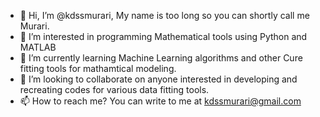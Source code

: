 - 👋 Hi, I’m @kdssmurari, My name is too long so you can shortly call me Murari.
- 👀 I’m interested in programming Mathematical tools using Python and MATLAB
- 🌱 I’m currently learning Machine Learning algorithms and other Cure fitting tools for mathamtical modeling.
- 💞️ I’m looking to collaborate on anyone interested in developing and recreating codes for various data fitting tools.
- 📫 How to reach me? You can write to me at kdssmurari@gmail.com

<!---
kdssmurari/kdssmurari is a ✨ special ✨ repository because its `README.md` (this file) appears on your GitHub profile.
You can click the Preview link to take a look at your changes.
--->

